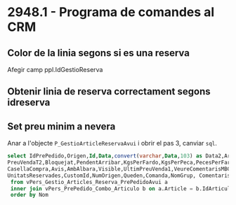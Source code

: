 # 2948.1 - Programa de comandes al CRM

## Color de la linia segons si es una reserva

Afegir camp ppl.IdGestioReserva

<SqlViewer file="puignau/2948/VPers_PrePedido_Lineas.sql"/>

<SqlViewer file="puignau/2948/VPers_PrePedido_Lineas_Grid.sql"/>

## Obtenir linia de reserva correctament segons idreserva

<SqlViewer file="puignau/2948/pPers_Gestio_Articles_Reserva_Precio.sql"/>

## Set preu minim a nevera

Anar a l'objecte `P_GestioArticleReservaAvui` i obrir el pas 3, canviar `sql`.

```sql
select IdPrePedido,Origen,Id,Data,convert(varchar,Data,103) as Data2,Article,Nom,NomFrances,NomCastella,TipusUnitat,Unitats,PreuCost,PreuCostBotiga,PreuVenda1,PreuVenda2,PreuVenda3,PreuVenda4,PreuVenda5,PreuVenda1Minim,PreuVendaBotiga,Descte2,Descte3,Descte4,Descte5,IncT2,
PreuVendaT2,Bloquejat,PendentArribar,KgsPerFardo,KgsPerPeca,PecesPerFardo,Kgs,UnitatMesura,PreuCostTotal,ConversioKgs,TipusLiquidacio,TipusMotiu,Motiu,
CasellaCompra,Avis,AmbAlbara,Visible,UltimPreuVenda1,VeureComentarisMBCN,EsOferta,NomArticleClient,Comentaris,Grup,OrigenPreu,OrigenCarrega,Marge,Marge2,Marge3,Marge4,Marge5,
UnitatsReservades,CustomId,NumOrigen,Queden,Comanda,NomGrup, Comentaris, ColorComentaris, PreuMinimAplicable
 from vPers_Gestio_Articles_Reserva_PrePedidoAvui a
 inner join vPers_PrePedido_Combo_Articulo b on a.Article = b.IdArticulo
 order by Nom
```
